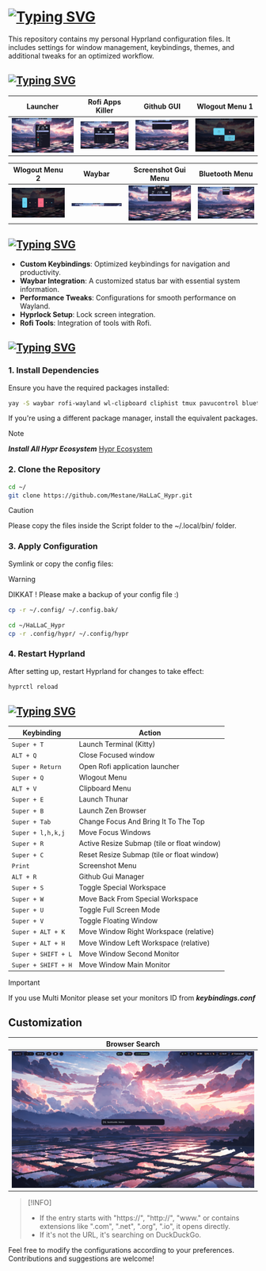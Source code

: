 # [![Typing SVG](https://readme-typing-svg.herokuapp.com?font=JetBrains+Mono&size=28&duration=2500&pause=3000&color=CCA9DD&background=8979FF00&width=435&lines=HaLLaC_Hypr+Configuration)](https://git.io/typing-svg)

This repository contains my personal Hyprland configuration files. It includes settings for window management, keybindings, themes, and additional tweaks for an optimized workflow.

## [![Typing SVG](https://readme-typing-svg.herokuapp.com?font=JetBrains+Mono&size=28&duration=2500&pause=3000&color=CCA9DD&background=8979FF00&width=435&lines=Screenshots)](https://git.io/typing-svg)

| Launcher                                | Rofi Apps Killer                                       | Github GUI                              | Wlogout Menu 1                              |
| --------------------------------------- | ------------------------------------------------------ | --------------------------------------- | ------------------------------------------- |
| ![Launcher](./screenshots/launcher.png) | ![Rofi Apps Killer](./screenshots/rofi_killer_gui.png) | ![Github](./screenshots/github_gui.png) | ![Dashboard](./screenshots/log_menu_01.png) |

| Wlogout Menu 2                                   | Waybar                              | Screenshot Gui Menu                          | Bluetooth Menu                                 |
| ------------------------------------------------ | ----------------------------------- | -------------------------------------------- | ---------------------------------------------- |
| ![Wlogout Menu 2](./screenshots/log_menu_02.png) | ![Waybar](./screenshots/waybar.png) | ![Github](./screenshots/screenshot_menu.png) | ![Bluetooth](./screenshots/bluetooth_menu.png) |

## [![Typing SVG](https://readme-typing-svg.herokuapp.com?font=JetBrains+Mono&size=28&duration=2500&pause=3000&color=CCA9DD&background=8979FF00&width=435&lines=Features)](https://git.io/typing-svg)

- **Custom Keybindings**: Optimized keybindings for navigation and productivity.
- **Waybar Integration**: A customized status bar with essential system information.
- **Performance Tweaks**: Configurations for smooth performance on Wayland.
- **Hyprlock Setup**: Lock screen integration.
- **Rofi Tools**: Integration of tools with Rofi.

## [![Typing SVG](https://readme-typing-svg.herokuapp.com?font=JetBrains+Mono&size=28&duration=2500&pause=3000&color=CCA9DD&background=8979FF00&width=435&lines=Installation)](https://git.io/typing-svg)

### 1. Install Dependencies

Ensure you have the required packages installed:

```bash
yay -S waybar rofi-wayland wl-clipboard cliphist tmux pavucontrol bluetui
```

If you're using a different package manager, install the equivalent packages.

> [!NOTE]  
> **_Install All Hypr Ecosystem_** [Hypr Ecosystem](https://wiki.hyprland.org/Hypr-Ecosystem/)

<!-- **_And install all hypr ecosystem_** -->

### 2. Clone the Repository

```bash
cd ~/
git clone https://github.com/Mestane/HaLLaC_Hypr.git
```

> [!CAUTION]  
> Please copy the files inside the Script folder to the ~/.local/bin/ folder.

### 3. Apply Configuration

Symlink or copy the config files:

> [!WARNING]
> DIKKAT !
> Please make a backup of your config file :)

```bash
cp -r ~/.config/ ~/.config.bak/
```

```bash
cd ~/HaLLaC_Hypr
cp -r .config/hypr/ ~/.config/hypr
```

### 4. Restart Hyprland

After setting up, restart Hyprland for changes to take effect:

```bash
hyprctl reload
```

## [![Typing SVG](https://readme-typing-svg.herokuapp.com?font=JetBrains+Mono&size=28&duration=2500&pause=3000&color=CCA9DD&background=8979FF00&width=435&lines=Keybindings)](https://git.io/typing-svg)

| Keybinding          | Action                                      |
| ------------------- | ------------------------------------------- |
| `Super + T`         | Launch Terminal (Kitty)                     |
| `ALT + Q`           | Close Focused window                        |
| `Super + Return`    | Open Rofi application launcher              |
| `Super + Q`         | Wlogout Menu                                |
| `ALT + V`           | Clipboard Menu                              |
| `Super + E`         | Launch Thunar                               |
| `Super + B`         | Launch Zen Browser                          |
| `Super + Tab`       | Change Focus And Bring It To The Top        |
| `Super + l,h,k,j`   | Move Focus Windows                          |
| `Super + R`         | Active Resize Submap (tile or float window) |
| `Super + C`         | Reset Resize Submap (tile or float window)  |
| `Print`             | Screenshot Menu                             |
| `ALT + R`           | Github Gui Manager                          |
| `Super + S`         | Toggle Special Workspace                    |
| `Super + W`         | Move Back From Special Workspace            |
| `Super + U`         | Toggle Full Screen Mode                     |
| `Super + V`         | Toggle Floating Window                      |
| `Super + ALT + K`   | Move Window Right Workspace (relative)      |
| `Super + ALT + H`   | Move Window Left Workspace (relative)       |
| `Super + SHIFT + L` | Move Window Second Monitor                  |
| `Super + SHIFT + H` | Move Window Main Monitor                    |

> [!IMPORTANT]
> If you use Multi Monitor
> please set your monitors ID from **_keybindings.conf_**

## Customization

| Browser Search                                        |
| ----------------------------------------------------- |
| ![Browser Search](./screenshots/browser_launcher.png) |

> [!INFO]
>
> - If the entry starts with "https://", "http://", "www." or contains extensions like
>   ".com", ".net", ".org", ".io", it opens directly.
> - If it's not the URL, it's searching on DuckDuckGo.

Feel free to modify the configurations according to your preferences. Contributions and suggestions are welcome!
